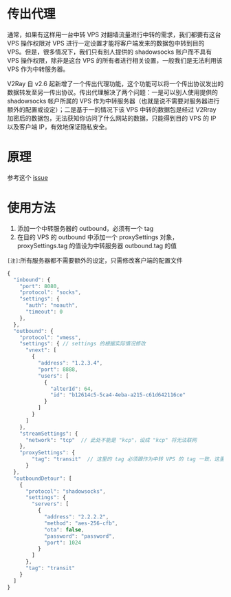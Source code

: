 # 传出代理
通常，如果有这样用一台中转 VPS 对翻墙流量进行中转的需求，我们都要有这台 VPS 操作权限对 VPS 进行一定设置才能将客户端发来的数据包中转到目的 VPS。但是，很多情况下，我们只有别人提供的 shadowsocks 账户而不具有 VPS 操作权限，除非是这台 VPS 的所有者进行相关设置，一般我们是无法利用该 VPS 作为中转服务器。

V2Ray 自 v2.6 起新增了一个传出代理功能，这个功能可以将一个传出协议发出的数据转发至另一传出协议。传出代理解决了两个问题：一是可以别人使用提供的 shadowsocks 帐户所属的 VPS 作为中转服务器（也就是说不需要对服务器进行额外的配置或设定）；二是基于一的情况下该 VPS 中转的数据包是经过 V2Rray 加密后的数据包，无法获知你访问了什么网站的数据，只能得到目的 VPS 的 IP 以及客户端 IP，有效地保证隐私安全。

# 原理
参考这个 [issue](https://github.com/v2ray/v2ray-core/issues/306)

# 使用方法
1. 添加一个中转服务器的 outbound，必须有一个 tag
2. 在目的 VPS 的 outbound 中添加一个 proxySettings 对象，proxySettings.tag 的值设为中转服务器 outbound.tag 的值

`[注]`:所有服务器都不需要额外的设定，只需修改客户端的配置文件


```javascript
{
  "inbound": {
    "port": 8080,
    "protocol": "socks",
    "settings": {
      "auth": "noauth",
      "timeout": 0
    },
  },
  "outbound": {
    "protocol": "vmess",
    "settings": { // settings 的根据实际情况修改
      "vnext": [
        {
          "address": "1.2.3.4",
          "port": 8888,
          "users": [
            {
              "alterId": 64,
              "id": "b12614c5-5ca4-4eba-a215-c61d642116ce"
            }
          ]
        }
      ]
    },
    "streamSettings": {
      "network": "tcp"  // 此处不能是 "kcp"，设成 "kcp" 将无法联网
    },
    "proxySettings": {
        "tag": "transit"  // 这里的 tag 必须跟作为中转 VPS 的 tag 一致，这里设定的是 "transit" 
      }
  },
  "outboundDetour": [
    {
      "protocol": "shadowsocks",
      "settings": {
        "servers": [
          {
            "address": "2.2.2.2",
            "method": "aes-256-cfb",
            "ota": false,
            "password": "password",
            "port": 1024
          }
        ]
      },
      "tag": "transit"
    }
  ]
}
```
